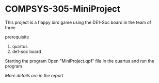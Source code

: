 # COMPSYS-305-MiniProject
This project is a flappy bird game using the DE1-Soc board in the team of three

prerequisite
1. quartus
2. de1-soc board

Starting the program
Open "MiniProject.qpf" file in the quartus and run the program

*More details are in the report*
